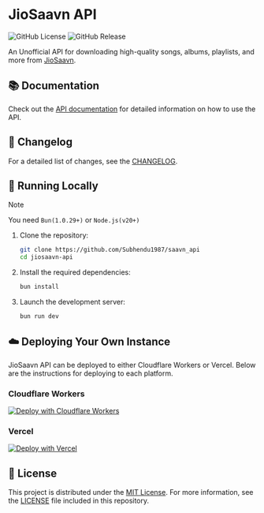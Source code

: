 # JioSaavn API

![GitHub License](https://github.com/Subhendu1987/saavn_api)
![GitHub Release](https://github.com/Subhendu1987/saavn_api)

An Unofficial API for downloading high-quality songs, albums, playlists, and more from [JioSaavn](https://jiosaavn.com).

## 📚 Documentation

Check out the [API documentation](https://saavn.dev/docs) for detailed information on how to use the API.

## 📰 Changelog

For a detailed list of changes, see the [CHANGELOG](CHANGELOG.md).

## 🔌 Running Locally

> [!NOTE]
> You need `Bun(1.0.29+)` or `Node.js(v20+)`

1. Clone the repository:

   ```sh
   git clone https://github.com/Subhendu1987/saavn_api
   cd jiosaavn-api
   ```

2. Install the required dependencies:

   ```sh
   bun install
   ```

3. Launch the development server:

   ```sh
   bun run dev
   ```

## ☁️ Deploying Your Own Instance

JioSaavn API can be deployed to either Cloudflare Workers or Vercel. Below are the instructions for deploying to each platform.

### Cloudflare Workers

[![Deploy with Cloudflare Workers](https://deploy.workers.cloudflare.com/button)](https://deploy.workers.cloudflare.com/?url=https://github.com/Subhendu1987/saavn_api)

### Vercel

[![Deploy with Vercel](https://vercel.com/button)](https://vercel.com/new/clone?repository-url=https://github.com/Subhendu1987/saavn_api)

## 📜 License

This project is distributed under the [MIT License](https://opensource.org/licenses/MIT). For more information, see the [LICENSE](LICENSE) file included in this repository.
